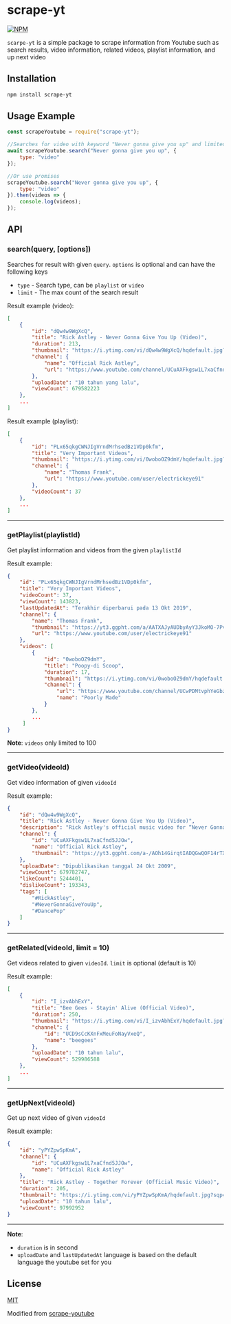 
# scrape-yt
[![NPM](https://nodei.co/npm/scrape-yt.png?downloads=true)](https://nodei.co/npm/scrape-yt)

`scarpe-yt` is a simple package to scrape information from Youtube such as search results, video information, related videos, playlist information, and up next video

## Installation
```bash
npm install scrape-yt
```

## Usage Example

```js
const scrapeYoutube = require("scrape-yt");

//Searches for video with keyword "Never gonna give you up" and limited to 5 videos
await scrapeYoutube.search("Never gonna give you up", {
    type: "video"
}); 

//Or use promises
scrapeYoutube.search("Never gonna give you up", {
    type: "video"
}).then(videos => {
    console.log(videos);
}); 

```

## API
### search(query, [options])
Searches for result with given `query`.  `options` is optional and can have the following keys
- `type` - Search type, can be `playlist` or `video`
- `limit` - The max count of the search result


Result example (video):
```json
[
    {
        "id": "dQw4w9WgXcQ",
        "title": "Rick Astley - Never Gonna Give You Up (Video)",
        "duration": 213,
        "thumbnail": "https://i.ytimg.com/vi/dQw4w9WgXcQ/hqdefault.jpg?sqp=-oaymwEjCPYBEIoBSFryq4qpAxUIARUAAAAAGAElAADIQj0AgKJDeAE=&rs=AOn4CLBW5JbJn5nTCNKe8PvMuOqEiuttiQ",
        "channel": {
            "name": "Official Rick Astley",
            "url": "https://www.youtube.com/channel/UCuAXFkgsw1L7xaCfnd5JJOw"
        },
        "uploadDate": "10 tahun yang lalu",
        "viewCount": 679582223
    },
    ...
]
```
Result example (playlist):
```json
[
    {
        "id": "PLx65qkgCWNJIgVrndMrhsedBz1VDp0kfm",
        "title": "Very Important Videos",
        "thumbnail": "https://i.ytimg.com/vi/0woboOZ9dmY/hqdefault.jpg?sqp=-oaymwEXCPYBEIoBSFryq4qpAwkIARUAAIhCGAE=&rs=AOn4CLDcy1wd9LA-toJs7Gq-_I5-00n0Mw",
        "channel": {
            "name": "Thomas Frank",
            "url": "https://www.youtube.com/user/electrickeye91"
        },
        "videoCount": 37
    },
    ...
]
```

---
### getPlaylist(playlistId)
Get playlist information and videos from the given `playlistId`

Result example:
```json
{
    "id": "PLx65qkgCWNJIgVrndMrhsedBz1VDp0kfm",
    "title": "Very Important Videos",
    "videoCount": 37,
    "viewCount": 143823,
    "lastUpdatedAt": "Terakhir diperbarui pada 13 Okt 2019",
    "channel": {
        "name": "Thomas Frank",
        "thumbnail": "https://yt3.ggpht.com/a/AATXAJyAUDbyAyY3JkoMO-7Pvvf4QtksJF9Y6C6fTg=s100-c-k-c0xffffffff-no-rj-mo",
        "url": "https://www.youtube.com/user/electrickeye91"
    },
    "videos": [
        {
            "id": "0woboOZ9dmY",
            "title": "Poopy-di Scoop",
            "duration": 17,
            "thumbnail": "https://i.ytimg.com/vi/0woboOZ9dmY/hqdefault.jpg?sqp=-oaymwEiCKgBEF5IWvKriqkDFQgBFQAAAAAYASUAAMhCPQCAokN4AQ==&rs=AOn4CLD-Z5XXZlfjshvyd3K-oYIkGo-0Rw",
            "channel": {
                "url": "https://www.youtube.com/channel/UCwPDMtvphYeGbzDKa8obOnQ",
                "name": "Poorly Made"
            }
        },
        ...
     ]
}
```
**Note**: `videos` only limited to 100

---
### getVideo(videoId)
Get video information of given `videoId`

Result example:
```json
{
    "id": "dQw4w9WgXcQ",
    "title": "Rick Astley - Never Gonna Give You Up (Video)",
    "description": "Rick Astley's official music video for “Never Gonna Give You Up”...",
    "channel": {
        "id": "UCuAXFkgsw1L7xaCfnd5JJOw",
        "name": "Official Rick Astley",
        "thumbnail": "https://yt3.ggpht.com/a-/AOh14GirqtIADQGwQOF14rTXYeSzIkuySwxwlqAZyzo0mQ=s176-c-k-c0xffffffff-no-nd-rj"
    },
    "uploadDate": "Dipublikasikan tanggal 24 Okt 2009",
    "viewCount": 679782747,
    "likeCount": 5244401,
    "dislikeCount": 193343,
    "tags": [
        "#RickAstley",
        "#NeverGonnaGiveYouUp",
        "#DancePop"
    ]
}
```

---
### getRelated(videoId, limit = 10)
Get videos related to given `videoId`. `limit` is optional (default is 10)

Result example:
```json
[
    {
        "id": "I_izvAbhExY",
        "title": "Bee Gees - Stayin' Alive (Official Video)",
        "duration": 250,
        "thumbnail": "https://i.ytimg.com/vi/I_izvAbhExY/hqdefault.jpg?sqp=-oaymwEjCNACELwBSFryq4qpAxUIARUAAAAAGAElAADIQj0AgKJDeAE=&rs=AOn4CLCEl-X_ZnGdzoLqS-wfFcs1rED1LQ",
        "channel": {
            "id": "UCD9sCcKXnFxMeuFoNayVxeQ",
            "name": "beegees"
        },
        "uploadDate": "10 tahun lalu",
        "viewCount": 529986588
    },
    ...
]
```

---
### getUpNext(videoId)
Get up next video of given `videoId`

Result example:
```json
{
    "id": "yPYZpwSpKmA",
    "channel": {
        "id": "UCuAXFkgsw1L7xaCfnd5JJOw",
        "name": "Official Rick Astley"
    },
    "title": "Rick Astley - Together Forever (Official Music Video)",
    "duration": 205,
    "thumbnail": "https://i.ytimg.com/vi/yPYZpwSpKmA/hqdefault.jpg?sqp=-oaymwEjCNACELwBSFryq4qpAxUIARUAAAAAGAElAADIQj0AgKJDeAE=&rs=AOn4CLAIYA0llYwvjijecWwCYJgXMx6YWA",
    "uploadDate": "10 tahun lalu",
    "viewCount": 97992952
}

```
---
**Note**:
* `duration` is in second
* `uploadDate` and `lastUpdatedAt` language is based on  the default language the youtube set for you 


## License
[MIT](https://github.com/VincentJonathan/scrape-yt/blob/master/LICENSE)

Modified from [scrape-youtube](https://github.com/DrKain/scrape-youtube)
